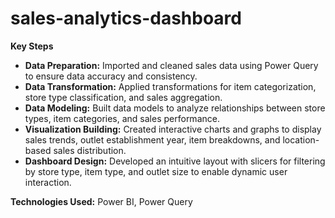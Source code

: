 # sales-analytics-dashboard
**Key Steps**

- **Data Preparation:** Imported and cleaned sales data using Power Query to ensure data accuracy and consistency.
- **Data Transformation:** Applied transformations for item categorization, store type classification, and sales aggregation.
- **Data Modeling:** Built data models to analyze relationships between store types, item categories, and sales performance.
- **Visualization Building:** Created interactive charts and graphs to display sales trends, outlet establishment year, item breakdowns, and location-based sales distribution.
- **Dashboard Design:** Developed an intuitive layout with slicers for filtering by store type, item type, and outlet size to enable dynamic user interaction.

**Technologies Used:** Power BI, Power Query
